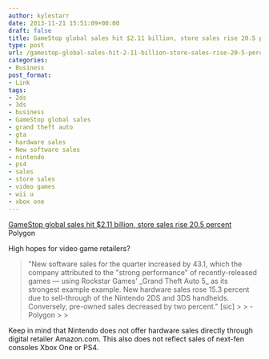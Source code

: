 ```yaml
---
author: kylestarr
date: 2013-11-21 15:51:09+00:00
draft: false
title: GameStop global sales hit $2.11 billion, store sales rise 20.5 percent
type: post
url: /gamestop-global-sales-hit-2-11-billion-store-sales-rise-20-5-percent/
categories:
- Business
post_format:
- Link
tags:
- 2ds
- 3ds
- business
- GameStop global sales
- grand theft auto
- gta
- hardware sales
- New software sales
- nintendo
- ps4
- sales
- store sales
- video games
- wii u
- xbox one
---
```


[GameStop global sales hit $2.11 billion, store sales rise 20.5 percent  
](http://www.polygon.com/2013/11/21/5129376/gamestop-q3-2013-financial-report)Polygon

High hopes for video game retailers?

<blockquote>"New software sales for the quarter increased by 43.1, which the company attributed to the "strong performance" of recently-released games — using Rockstar Games' _Grand Theft Auto 5_ as its strongest example example. New hardware sales rose 15.3 percent due to sell-through of the Nintendo 2DS and 3DS handhelds. Conversely, pre-owned sales decreased by two percent." [sic]
> 
> - Polygon
> 
> </blockquote>

Keep in mind that Nintendo does not offer hardware sales directly through digital retailer Amazon.com. This also does not reflect sales of next-fen consoles Xbox One or PS4.
